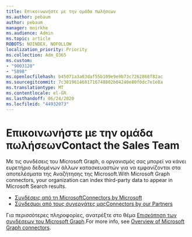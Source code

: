 ```yaml
---
title: Επικοινωνήστε με την ομάδα πωλήσεων
ms.author: pebaum
author: pebaum
manager: mnirkhe
ms.audience: Admin
ms.topic: article
ROBOTS: NOINDEX, NOFOLLOW
localization_priority: Priority
ms.collection: Adm_O365
ms.custom:
- "9003120"
- "5898"
ms.openlocfilehash: b45071a3a03daf55b109e9e9b73c7262868f82ac
ms.sourcegitcommit: 7c3819614681716748802b04240e80f0dc7e1e8a
ms.translationtype: MT
ms.contentlocale: el-GR
ms.lasthandoff: 06/24/2020
ms.locfileid: "44932073"
---
```

# <a name="contact-the-sales-team"></a><span data-ttu-id="8d80b-102">Επικοινωνήστε με την ομάδα πωλήσεων</span><span class="sxs-lookup"><span data-stu-id="8d80b-102">Contact the Sales Team</span></span>

<span data-ttu-id="8d80b-103">Με τις συνδέσεις του Microsoft Graph, ο οργανισμός σας μπορεί να κάνει ευρετήριο δεδομένων άλλων κατασκευαστών για να εμφανίζονται στα αποτελέσματα της Αναζήτησης της Microsoft.</span><span class="sxs-lookup"><span data-stu-id="8d80b-103">With Microsoft Graph connectors, your organization can index third-party data to appear in Microsoft Search results.</span></span>

- [<span data-ttu-id="8d80b-104">Συνδέσεις από τη Microsoft</span><span class="sxs-lookup"><span data-stu-id="8d80b-104">Connectors by Microsoft</span></span>](https://docs.microsoft.com/microsoftsearch/connectors-gallery#Microsoft)
- [<span data-ttu-id="8d80b-105">Σύνδεσμοι από τους συνεργάτες μας</span><span class="sxs-lookup"><span data-stu-id="8d80b-105">Connectors by our Partners</span></span>](https://docs.microsoft.com/microsoftsearch/connectors-gallery#Partners)

<span data-ttu-id="8d80b-106">Για περισσότερες πληροφορίες, ανατρέξτε στο θέμα [Επισκόπηση των συνδέσεων του Microsoft Graph](https://docs.microsoft.com/microsoftsearch/connectors-overview).</span><span class="sxs-lookup"><span data-stu-id="8d80b-106">For more info, see [Overview of Microsoft Graph connectors](https://docs.microsoft.com/microsoftsearch/connectors-overview).</span></span>
